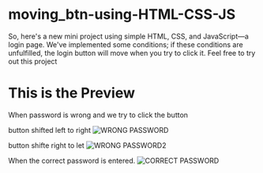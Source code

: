 # moving_btn-using-HTML-CSS-JS

So, here's a new mini project using simple HTML, CSS, and JavaScript—a login page. We've implemented some conditions; if these conditions are unfulfilled, the login button will move when you try to click it. Feel free to try out this project

# This is the Preview

When password is wrong and we try to click the button

button shifted left to right
![WRONG PASSWORD](https://github.com/RohitRana208/moving_btn-using-HTML-CSS-JS/assets/135816247/29cc9e58-e4ae-4fad-b797-b6b735773a53) 

button shifte right to let
![WRONG PASSWORD2](https://github.com/RohitRana208/moving_btn-using-HTML-CSS-JS/assets/135816247/2e36ae47-48fc-4b46-9c06-5b549d42839f)

When the correct password is entered.
![CORRECT PASSWORD](https://github.com/RohitRana208/moving_btn-using-HTML-CSS-JS/assets/135816247/a71ab1bd-4caf-4552-942c-8a81e6775ed2)
